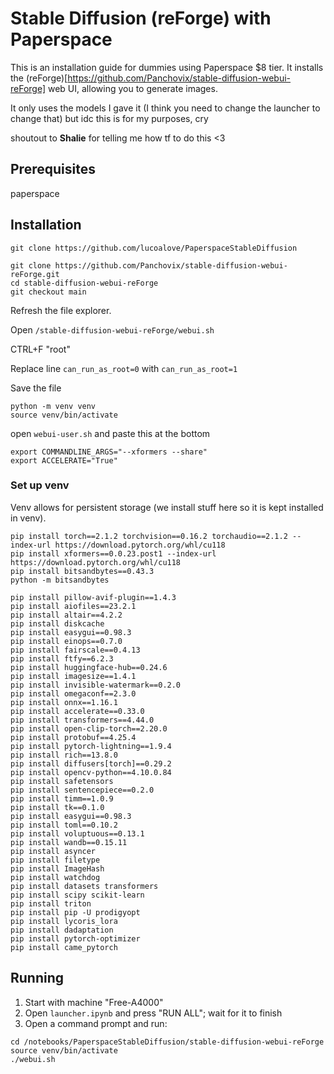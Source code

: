 # Stable Diffusion (reForge) with Paperspace

This is an installation guide for dummies using Paperspace $8 tier. It installs the (reForge)[https://github.com/Panchovix/stable-diffusion-webui-reForge] web UI, allowing you to generate images.

It only uses the models I gave it (I think you need to change the launcher to change that) but idc this is for my purposes, cry

shoutout to **Shalie** for telling me how tf to do this <3

## Prerequisites

paperspace

## Installation

```
git clone https://github.com/lucoalove/PaperspaceStableDiffusion
```

```
git clone https://github.com/Panchovix/stable-diffusion-webui-reForge.git
cd stable-diffusion-webui-reForge
git checkout main
```

Refresh the file explorer.

Open `/stable-diffusion-webui-reForge/webui.sh`

CTRL+F "root"

Replace line `can_run_as_root=0` with `can_run_as_root=1`

Save the file

```
python -m venv venv
source venv/bin/activate
```

open `webui-user.sh` and paste this at the bottom
```
export COMMANDLINE_ARGS="--xformers --share"
export ACCELERATE="True"
```

### Set up venv

Venv allows for persistent storage (we install stuff here so it is kept installed in venv).

```
pip install torch==2.1.2 torchvision==0.16.2 torchaudio==2.1.2 --index-url https://download.pytorch.org/whl/cu118
pip install xformers==0.0.23.post1 --index-url https://download.pytorch.org/whl/cu118
pip install bitsandbytes==0.43.3
python -m bitsandbytes
```

```
pip install pillow-avif-plugin==1.4.3
pip install aiofiles==23.2.1
pip install altair==4.2.2
pip install diskcache
pip install easygui==0.98.3
pip install einops==0.7.0
pip install fairscale==0.4.13
pip install ftfy==6.2.3
pip install huggingface-hub==0.24.6
pip install imagesize==1.4.1
pip install invisible-watermark==0.2.0
pip install omegaconf==2.3.0
pip install onnx==1.16.1
pip install accelerate==0.33.0
pip install transformers==4.44.0
pip install open-clip-torch==2.20.0
pip install protobuf==4.25.4
pip install pytorch-lightning==1.9.4
pip install rich==13.8.0
pip install diffusers[torch]==0.29.2
pip install opencv-python==4.10.0.84
pip install safetensors
pip install sentencepiece==0.2.0
pip install timm==1.0.9
pip install tk==0.1.0
pip install easygui==0.98.3
pip install toml==0.10.2
pip install voluptuous==0.13.1
pip install wandb==0.15.11
pip install asyncer
pip install filetype
pip install ImageHash
pip install watchdog
pip install datasets transformers
pip install scipy scikit-learn
pip install triton
pip install pip -U prodigyopt
pip install lycoris_lora
pip install dadaptation
pip install pytorch-optimizer
pip install came_pytorch
```

## Running

1. Start with machine "Free-A4000"
2. Open `launcher.ipynb` and press "RUN ALL"; wait for it to finish
3. Open a command prompt and run:
```
cd /notebooks/PaperspaceStableDiffusion/stable-diffusion-webui-reForge
source venv/bin/activate
./webui.sh
```
